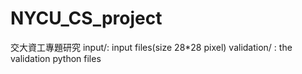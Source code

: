 # NYCU_CS_project
交大資工專題研究
input/: input files(size 28*28 pixel)
validation/ : the validation python files
